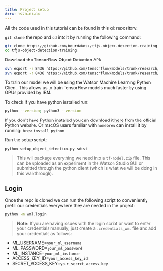 ```yaml
---
title: Project setup
date: 1970-01-04
---
```

All the code used in this tutorial can be found in [this git repository](https://github.com/bourdakos1/tfjs-object-detection-training).

`git clone` the repo and `cd` into it by running the following command:
```bash
git clone https://github.com/bourdakos1/tfjs-object-detection-training.git &&
cd tfjs-object-detection-training
```

Download the TensorFlow Object Detection API:
```bash
svn export -r 8436 https://github.com/tensorflow/models/trunk/research/object_detection &&
svn export -r 8436 https://github.com/tensorflow/models/trunk/research/slim
```

To train our model we will be using the Watson Machine Learning Python Client. This allows us to train TensorFlow models much faster by using GPUs provided by IBM.

To check if you have python installed run:
```bash
python --version; python3 --version
```

If you don't have Python installed you can download it [here](https://www.python.org/downloads/release/python-367/) from the official Python website. Or macOS users familiar with `homebrew` can install it by running: `brew install python`

Run the setup script:
```bash
python setup_object_detection.py sdist
```
> This will package everything we need into a `tf-model.zip` file. This can be uploaded as an experiment in the Watson Studio GUI or submitted through the python client (which is what we will be doing in this walkthrough).

## Login
Once the repo is cloned we can run the following script to conveniently prefill our credentials everywhere they are needed in the project:
```bash
python -m wml.login
```

> **Note:** If you are having issues with the login script or want to enter your credentials manually, just create a `.credentials_wml` file and add your credentials as follows:
* ML_USERNAME=`your_ml_username`
* ML_PASSWORD=`your_ml_password`
* ML_INSTANCE=`your_ml_instance`
* ACCESS_KEY_ID=`your_access_key_id`
* SECRET_ACCESS_KEY=`your_secret_access_key`


